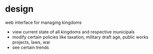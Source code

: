 # design

web interface for managing kingdoms

* view current state of all kingdoms and respective municipals
* modify certain policies like taxation, military draft age, public works projects, laws, war
* see certain trends